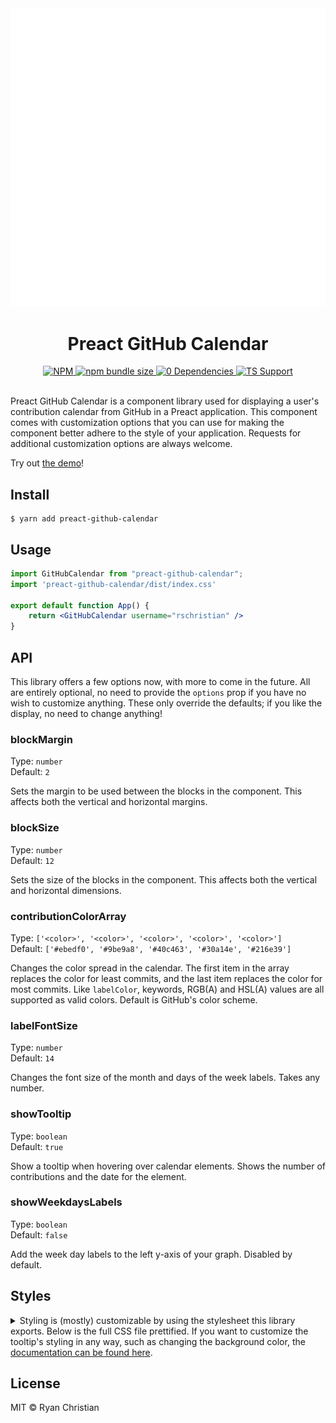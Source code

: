 <div align="center">
  <img src="https://github.com/rschristian/preact-github-calendar/blob/master/media/carbon.svg" alt="Preact GitHub Calendar Usage Example" width="600" />
</div>

<h1 align="center">Preact GitHub Calendar</h1>

<div align="center">
    <a href="https://github.com/rschristian/preact-github-calendar/blob/master/LICENSE">
        <img
            alt="NPM"
            src="https://img.shields.io/npm/l/preact-github-calendar?color=brightgreen"
        />
    </a>
    <a href="https://bundlephobia.com/result?p=preact-github-calendar">
        <img
            alt="npm bundle size"
            src="https://img.shields.io/bundlephobia/minzip/preact-github-calendar?color=brightgreen"
        />
    </a>
    <a href="https://npmjs.org/package/preact-github-calendar">
        <img
            alt="0 Dependencies"
            src="https://img.shields.io/david/rschristian/preact-github-calendar?color=brightgreen"
        />
    </a>
    <a href="https://npmjs.org/package/preact-github-calendar">
        <img
            alt="TS Support"
            src="https://img.shields.io/npm/types/preact-github-calendar?color=brightgreen"
        />
    </a>
</div>

<br />

Preact GitHub Calendar is a component library used for displaying a user's contribution calendar from GitHub in a Preact application. This component comes with customization options that you can use for making the component better adhere to the style of your application. Requests for additional customization options are always welcome.

Try out [the demo](https://rschristian.github.io/preact-github-calendar)!

## Install

```
$ yarn add preact-github-calendar
```

## Usage

```jsx
import GitHubCalendar from "preact-github-calendar";
import 'preact-github-calendar/dist/index.css'

export default function App() {
    return <GitHubCalendar username="rschristian" />
}
```

## API

This library offers a few options now, with more to come in the future. All are entirely optional, no need to provide the `options` prop if you have no wish to customize anything. These only override the defaults; if you like the display, no need to change anything!

### blockMargin
Type: `number`<br/>
Default: `2`

Sets the margin to be used between the blocks in the component. This affects both the vertical and horizontal margins.

### blockSize
Type: `number`<br/>
Default: `12`

Sets the size of the blocks in the component. This affects both the vertical and horizontal dimensions.

### contributionColorArray
Type: `['<color>', '<color>', '<color>', '<color>', '<color>']`<br/>
Default: `['#ebedf0', '#9be9a8', '#40c463', '#30a14e', '#216e39']`

Changes the color spread in the calendar. The first item in the array replaces the color for least commits, and the last item replaces the color for most commits. Like `labelColor`, keywords, RGB(A) and HSL(A) values are all supported as valid colors. Default is GitHub's color scheme.

### labelFontSize
Type: `number`<br/>
Default: `14`

Changes the font size of the month and days of the week labels. Takes any number.

### showTooltip
Type: `boolean`<br/>
Default: `true`

Show a tooltip when hovering over calendar elements. Shows the number of contributions and the date for the element.

### showWeekdaysLabels
Type: `boolean`<br/>
Default: `false`

Add the week day labels to the left y-axis of your graph. Disabled by default.

## Styles

<details>
  <summary>Styling is (mostly) customizable by using the stylesheet this library exports. Below is the full CSS file prettified. If you want to customize the tooltip's styling in any way, such as changing the background color, the <a href="https://github.com/rschristian/preact-hint">documentation can be found here</a>.</summary><br />

```
@import '~preact-hint/dist/index.css';

.github-calendar__graph {
  padding: 0.5rem;
}

.github-calendar__graph rect {
  outline: 1px solid rgba(27, 31, 35, 0.04);
  outline-offset: -1px;
}

.github-calendar__graph-label {
  fill: #000;
}

.github-calendar__graph-footer {
  font-size: 11px;
  overflow-y: auto;
}

.github-calendar__graph-legend {
  display: inline-block;
  margin: 0 5px;
  position: relative;
  padding-left: 0;
  bottom: -1px;
}

.github-calendar__graph-legend-item {
  display: inline-block;
  box-shadow: inset 0 0 0 1px rgba(27, 31, 35, 0.04);
  border-radius: 2px;
}

.github-calendar__graph-legend-item:not(:last-child) {
  margin-right: 0.17rem;
}

.github-calendar__footer {
  padding: 15px 10px;
  text-align: center;
  border-top: 1px solid #ddd;
  font-size: 11px;
}

.github-calendar__footer-contribution-count {
  font-weight: 300;
  line-height: 1.3em;
  font-size: 24px;
  display: block;
}

.github-calendar__error {
  text-align: center;
}
```
</details>

## License

MIT © Ryan Christian
